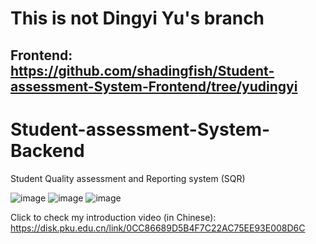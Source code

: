 # This is not Dingyi Yu's branch
## Frontend: https://github.com/shadingfish/Student-assessment-System-Frontend/tree/yudingyi
# Student-assessment-System-Backend
Student Quality assessment and Reporting system (SQR)

![image](https://github.com/shadingfish/Student-assessment-System-Backend/assets/112749262/fa9f57b3-fdfc-4a4b-a339-da0451fcacac)
![image](https://github.com/shadingfish/Student-assessment-System-Backend/assets/112749262/20f818de-535c-415b-b496-90b4956334eb)
![image](https://github.com/shadingfish/Student-assessment-System-Backend/assets/112749262/d14de3e7-ed41-4123-917a-524e41a781d6)

Click to check my introduction video (in Chinese): https://disk.pku.edu.cn/link/0CC86689D5B4F7C22AC75EE93E008D6C
